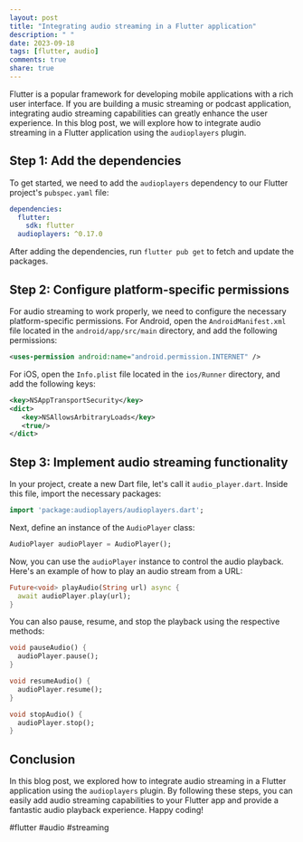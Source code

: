 ```yaml
---
layout: post
title: "Integrating audio streaming in a Flutter application"
description: " "
date: 2023-09-18
tags: [flutter, audio]
comments: true
share: true
---
```


Flutter is a popular framework for developing mobile applications with a rich user interface. If you are building a music streaming or podcast application, integrating audio streaming capabilities can greatly enhance the user experience. In this blog post, we will explore how to integrate audio streaming in a Flutter application using the `audioplayers` plugin.

## Step 1: Add the dependencies

To get started, we need to add the `audioplayers` dependency to our Flutter project's `pubspec.yaml` file:

```yaml
dependencies:
  flutter:
    sdk: flutter
  audioplayers: ^0.17.0
```

After adding the dependencies, run `flutter pub get` to fetch and update the packages.

## Step 2: Configure platform-specific permissions

For audio streaming to work properly, we need to configure the necessary platform-specific permissions. For Android, open the `AndroidManifest.xml` file located in the `android/app/src/main` directory, and add the following permissions:

```xml
<uses-permission android:name="android.permission.INTERNET" />
```

For iOS, open the `Info.plist` file located in the `ios/Runner` directory, and add the following keys:

```xml
<key>NSAppTransportSecurity</key>
<dict>
   <key>NSAllowsArbitraryLoads</key>
   <true/>
</dict>
```

## Step 3: Implement audio streaming functionality

In your project, create a new Dart file, let's call it `audio_player.dart`. Inside this file, import the necessary packages:
```dart
import 'package:audioplayers/audioplayers.dart';
```

Next, define an instance of the `AudioPlayer` class:
```dart
AudioPlayer audioPlayer = AudioPlayer();
```

Now, you can use the `audioPlayer` instance to control the audio playback. Here's an example of how to play an audio stream from a URL:
```dart
Future<void> playAudio(String url) async {
  await audioPlayer.play(url);
}
```

You can also pause, resume, and stop the playback using the respective methods:
```dart
void pauseAudio() {
  audioPlayer.pause();
}

void resumeAudio() {
  audioPlayer.resume();
}

void stopAudio() {
  audioPlayer.stop();
}
```

## Conclusion

In this blog post, we explored how to integrate audio streaming in a Flutter application using the `audioplayers` plugin. By following these steps, you can easily add audio streaming capabilities to your Flutter app and provide a fantastic audio playback experience. Happy coding!

#flutter #audio #streaming